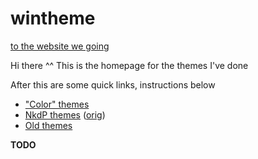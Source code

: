 # wintheme

[to the website we going](https://adakkusu-san.github.io/wintheme)

Hi there ^^ This is the homepage 
for the themes I've done

After this are some quick links, 
instructions below

* ["Color" themes](color)
* [NkdP themes](nkdp) \([orig](https://github.com/adakkusu-san/windowstheme)\)
* [Old themes](old)

**TODO**
